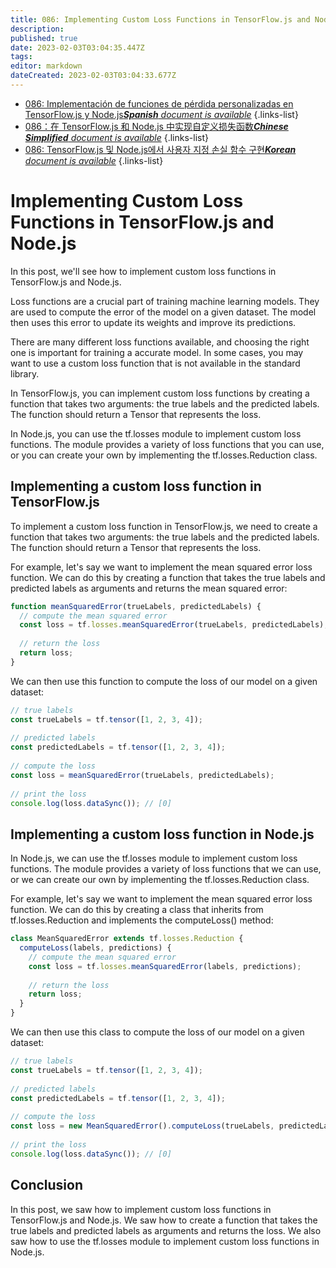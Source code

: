 ```yaml
---
title: 086: Implementing Custom Loss Functions in TensorFlow.js and Node.js
description: 
published: true
date: 2023-02-03T03:04:35.447Z
tags: 
editor: markdown
dateCreated: 2023-02-03T03:04:33.677Z
---
```


- [086: Implementación de funciones de pérdida personalizadas en TensorFlow.js y Node.js***Spanish** document is available*](/es/Knowledge-base/TensorFlow-js/Learning/086-implementing-custom-loss-functions-in-tensorflow-js-and-node-js)
{.links-list}
- [086：在 TensorFlow.js 和 Node.js 中实现自定义损失函数***Chinese Simplified** document is available*](/zh/Knowledge-base/TensorFlow-js/Learning/086-implementing-custom-loss-functions-in-tensorflow-js-and-node-js)
{.links-list}
- [086: TensorFlow.js 및 Node.js에서 사용자 지정 손실 함수 구현***Korean** document is available*](/ko/Knowledge-base/TensorFlow-js/Learning/086-implementing-custom-loss-functions-in-tensorflow-js-and-node-js)
{.links-list}


# Implementing Custom Loss Functions in TensorFlow.js and Node.js

In this post, we'll see how to implement custom loss functions in TensorFlow.js and Node.js.

Loss functions are a crucial part of training machine learning models. They are used to compute the error of the model on a given dataset. The model then uses this error to update its weights and improve its predictions.

There are many different loss functions available, and choosing the right one is important for training a accurate model. In some cases, you may want to use a custom loss function that is not available in the standard library.

In TensorFlow.js, you can implement custom loss functions by creating a function that takes two arguments: the true labels and the predicted labels. The function should return a Tensor that represents the loss.

In Node.js, you can use the tf.losses module to implement custom loss functions. The module provides a variety of loss functions that you can use, or you can create your own by implementing the tf.losses.Reduction class.

## Implementing a custom loss function in TensorFlow.js

To implement a custom loss function in TensorFlow.js, we need to create a function that takes two arguments: the true labels and the predicted labels. The function should return a Tensor that represents the loss.

For example, let's say we want to implement the mean squared error loss function. We can do this by creating a function that takes the true labels and predicted labels as arguments and returns the mean squared error:

```javascript
function meanSquaredError(trueLabels, predictedLabels) {
  // compute the mean squared error
  const loss = tf.losses.meanSquaredError(trueLabels, predictedLabels);
 
  // return the loss
  return loss;
}
```

We can then use this function to compute the loss of our model on a given dataset:

```javascript
// true labels
const trueLabels = tf.tensor([1, 2, 3, 4]);
 
// predicted labels
const predictedLabels = tf.tensor([1, 2, 3, 4]);
 
// compute the loss
const loss = meanSquaredError(trueLabels, predictedLabels);
 
// print the loss
console.log(loss.dataSync()); // [0]
```

## Implementing a custom loss function in Node.js

In Node.js, we can use the tf.losses module to implement custom loss functions. The module provides a variety of loss functions that we can use, or we can create our own by implementing the tf.losses.Reduction class.

For example, let's say we want to implement the mean squared error loss function. We can do this by creating a class that inherits from tf.losses.Reduction and implements the computeLoss() method:

```javascript
class MeanSquaredError extends tf.losses.Reduction {
  computeLoss(labels, predictions) {
    // compute the mean squared error
    const loss = tf.losses.meanSquaredError(labels, predictions);
 
    // return the loss
    return loss;
  }
}
```

We can then use this class to compute the loss of our model on a given dataset:

```javascript
// true labels
const trueLabels = tf.tensor([1, 2, 3, 4]);
 
// predicted labels
const predictedLabels = tf.tensor([1, 2, 3, 4]);
 
// compute the loss
const loss = new MeanSquaredError().computeLoss(trueLabels, predictedLabels);
 
// print the loss
console.log(loss.dataSync()); // [0]
```

## Conclusion

In this post, we saw how to implement custom loss functions in TensorFlow.js and Node.js. We saw how to create a function that takes the true labels and predicted labels as arguments and returns the loss. We also saw how to use the tf.losses module to implement custom loss functions in Node.js.